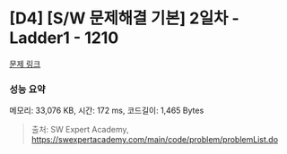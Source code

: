 # [D4] [S/W 문제해결 기본] 2일차 - Ladder1 - 1210 

[문제 링크](https://swexpertacademy.com/main/code/problem/problemDetail.do?contestProbId=AV14ABYKADACFAYh) 

### 성능 요약

메모리: 33,076 KB, 시간: 172 ms, 코드길이: 1,465 Bytes



> 출처: SW Expert Academy, https://swexpertacademy.com/main/code/problem/problemList.do